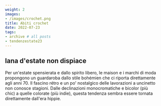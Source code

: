 ```yaml
---
weight: 2
images:
- /images/crochet.png
title: Abiti crochet
date: 2022-07-23
tags:
- archive # all posts
- tendenzestate23
---
```


## lana d'estate non dispiace
Per un'estate spensierata e dallo spirito libero, le maison e i marchi di moda propongono un guardaroba dallo stile bohémien che ci riporta direttamente agli anni 70. Il fascino rétro e un po' nostalgico delle lavorazioni a uncinetto non conosce stagioni. Dalle declinazioni monocromatiche e bicolor (più chic) a quelle colorate (più indie), questa tendenza sembra essere tornata direttamente dall'era hippie.